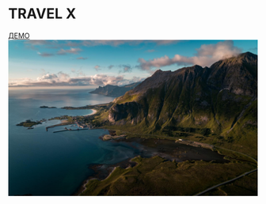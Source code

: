# TRAVEL X
[ДЕМО](https://xxxrepaprika.github.io/TRAVEL-X/)
![Текст описания](docs/img/slider-bg/01.jpg)
